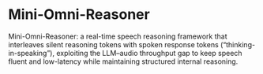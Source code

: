 # Mini-Omni-Reasoner
Mini-Omni-Reasoner: a real-time speech reasoning framework that interleaves silent reasoning tokens with spoken response tokens (“thinking-in-speaking”), exploiting the LLM–audio throughput gap to keep speech fluent and low-latency while maintaining structured internal reasoning.
